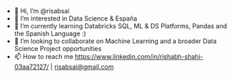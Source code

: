 - 👋 Hi, I’m @risabsai
- 👀 I’m interested in Data Science & España
- 🌱 I’m currently learning Databricks SQL, ML & DS Platforms, Pandas and the Spanish Language :)
- 💞️ I’m looking to collaborate on Machine Learning and a broader Data Science Project opportunities
- 📫 How to reach me https://www.linkedin.com/in/rishabh-shahi-03aa72127/ | risabsai@gmail.com

<!---
risabsai/risabsai is a ✨ special ✨ repository because its `README.md` (this file) appears on your GitHub profile.
You can click the Preview link to take a look at your changes.
--->
